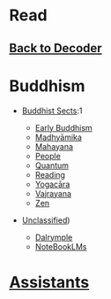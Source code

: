 # Read
## [Back to Decoder](https://sukhavaho.github.io/decoder)

# Buddhism

- [Buddhist Sects](https://sukhavaho.github.io/buddhism/sects):1
    - [Early Buddhism](https://sukhavaho.github.io/buddhism/earlybuddhism)
    - [Madhyāmika](https://sukhavaho.github.io/buddhism/madhyamika)
    - [Mahayana](https://sukhavaho.github.io/buddhism/mahayana)
    - [People](https://sukhavaho.github.io/buddhism/people)
    - [Quantum](https://sukhavaho.github.io/quantum/BuddhismQuantum)
    - [Reading](https://sukhavaho.github.io/buddhism/reading)
    - [Yogacāra](https://sukhavaho.github.io/buddhism/yogacara)
    - [Vajrayana](https://sukhavaho.github.io/buddhism/vajrayana)
    - [Zen](https://sukhavaho.github.io/buddhism/zen)


- [Unclassified](https://sukhavaho.github.io/unclassified/unclassified))
    - [Dalrymple](https://sukhavaho.github.io/unclassified/dalrymple)
    - [NoteBookLMs](https://sukhavaho.github.io/unclassified/notebooks)


# [Assistants](https://sukhavaho.github.io/assistants)

